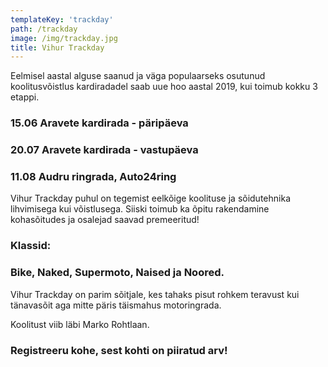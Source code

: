 ```yaml
---
templateKey: 'trackday'
path: /trackday
image: /img/trackday.jpg
title: Vihur Trackday
---
```


Eelmisel aastal alguse saanud ja väga
populaarseks osutunud koolitusvõistlus
kardiradadel saab uue hoo aastal 2019,
kui toimub kokku 3 etappi.

### 15.06 Aravete kardirada - päripäeva
### 20.07 Aravete kardirada - vastupäeva
### 11.08 Audru ringrada, Auto24ring

Vihur Trackday puhul on tegemist eelkõige
koolituse ja sõidutehnika lihvimisega kui
võistlusega. Siiski toimub ka õpitu rakendamine
kohasõitudes ja osalejad saavad premeeritud!

### Klassid:
### Bike, Naked, Supermoto, Naised ja Noored.

Vihur Trackday on parim sõitjale, kes tahaks pisut
rohkem teravust kui tänavasõit aga mitte päris
täismahus motoringrada.

Koolitust viib läbi Marko Rohtlaan.

### Registreeru kohe, sest kohti on piiratud arv!